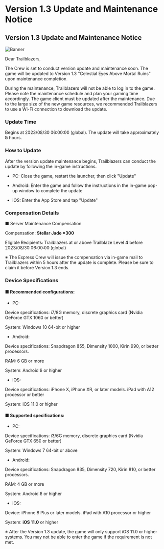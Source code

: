 # Version 1.3 Update and Maintenance Notice
## Version 1.3 Update and Maintenance Notice
![Banner](https://sdk.hoyoverse.com/upload/ann/2023/08/11/7ff32a782e534b3710ab05b29420d66b_4602770619976186533.png)

Dear Trailblazers,

The Crew is set to conduct version update and maintenance soon. The game will be updated to Version 1.3 "Celestial Eyes Above Mortal Ruins" upon maintenance completion.

During the maintenance, Trailblazers will not be able to log in to the game. Please note the maintenance schedule and plan your gaming time accordingly. The game client must be updated after the maintenance. Due to the large size of the new game resources, we recommended Trailblazers to use a Wi-Fi connection to download the update.

### Update Time

Begins at 2023/08/30 06:00:00 (global). The update will take approximately **5** hours.

### How to Update

After the version update maintenance begins, Trailblazers can conduct the update by following the in-game instructions.

- PC: Close the game, restart the launcher, then click "Update"

- Android: Enter the game and follow the instructions in the in-game pop-up window to complete the update

- iOS: Enter the App Store and tap "Update"

### Compensation Details

■ Server Maintenance Compensation

Compensation: **Stellar Jade ×300**

Eligible Recipients: Trailblazers at or above Trailblaze Level **4** before 2023/08/30 06:00:00 (global)

※ The Express Crew will issue the compensation via in-game mail to Trailblazers within 5 hours after the update is complete. Please be sure to claim it before Version 1.3 ends.

### Device Specifications

#### ■ Recommended configurations:

- PC:

Device specifications: i7/8G memory, discrete graphics card (Nvidia GeForce GTX 1060 or better)

System: Windows 10 64-bit or higher

- Android:

Device specifications: Snapdragon 855, Dimensity 1000, Kirin 990, or better processors.

RAM: 6 GB or more

System: Android 9 or higher

- iOS:

Device specifications: iPhone X, iPhone XR, or later models. iPad with A12 processor or better

System: iOS 11.0 or higher

#### ■ Supported specifications:

- PC:

Device specifications: i3/6G memory, discrete graphics card (Nvidia GeForce GTX 650 or better)

System: Windows 7 64-bit or above

- Android:

Device specifications: Snapdragon 835, Dimensity 720, Kirin 810, or better processors.

RAM: 4 GB or more

System: Android 8 or higher

- iOS:

Device: iPhone 8 Plus or later models. iPad with A10 processor or higher

System: **iOS 11.0** or higher

※ After the Version 1.3 update, the game will only support iOS 11.0 or higher systems. You may not be able to enter the game if the requirement is not met.
